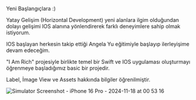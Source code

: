 Yeni Başlangıçlara :)

Yatay Gelişim (Horizontal Development) yeni alanlara ilgim olduğundan dolayı gelişimi IOS alanına yönlendirerek farklı deneyimlere sahip olmak istiyorum.

IOS başlayan herkesin takip ettiği Angela Yu eğitimiyle başlayıp ilerleyişime devam edeceğim.

"I Am Rich" projesiyle birlikte temel bir Swift ve IOS uygulaması oluşturmayı öğrenmeye başladığımız basic bir projedir.

Label, İmage View ve Assets hakkında bilgiler öğrenilmiştir.

![Simulator Screenshot - iPhone 16 Pro - 2024-11-18 at 00 53 16](https://github.com/user-attachments/assets/61af7251-6037-4c39-b337-144ff4e3f7db)
